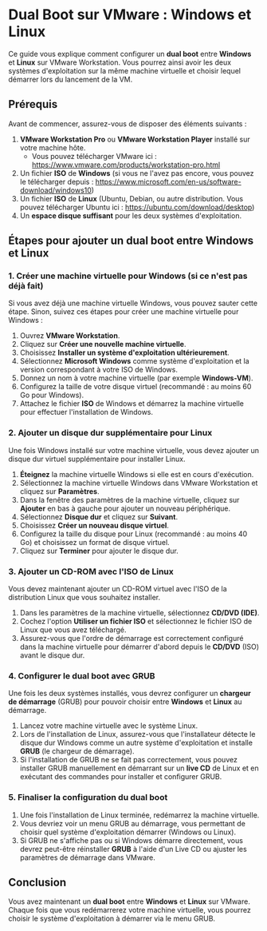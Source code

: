 # Dual Boot sur VMware : Windows et Linux

Ce guide vous explique comment configurer un **dual boot** entre **Windows** et **Linux** sur VMware Workstation. Vous pourrez ainsi avoir les deux systèmes d'exploitation sur la même machine virtuelle et choisir lequel démarrer lors du lancement de la VM.

## Prérequis

Avant de commencer, assurez-vous de disposer des éléments suivants :

1. **VMware Workstation Pro** ou **VMware Workstation Player** installé sur votre machine hôte.
   - Vous pouvez télécharger VMware ici : https://www.vmware.com/products/workstation-pro.html
2. Un fichier **ISO** de **Windows** (si vous ne l'avez pas encore, vous pouvez le télécharger depuis : https://www.microsoft.com/en-us/software-download/windows10)
3. Un fichier **ISO** de **Linux** (Ubuntu, Debian, ou autre distribution. Vous pouvez télécharger Ubuntu ici : https://ubuntu.com/download/desktop)
4. Un **espace disque suffisant** pour les deux systèmes d'exploitation.

## Étapes pour ajouter un dual boot entre Windows et Linux

### 1. Créer une machine virtuelle pour Windows (si ce n'est pas déjà fait)

Si vous avez déjà une machine virtuelle Windows, vous pouvez sauter cette étape. Sinon, suivez ces étapes pour créer une machine virtuelle pour Windows :

1. Ouvrez **VMware Workstation**.
2. Cliquez sur **Créer une nouvelle machine virtuelle**.
3. Choisissez **Installer un système d'exploitation ultérieurement**.
4. Sélectionnez **Microsoft Windows** comme système d'exploitation et la version correspondant à votre ISO de Windows.
5. Donnez un nom à votre machine virtuelle (par exemple **Windows-VM**).
6. Configurez la taille de votre disque virtuel (recommandé : au moins 60 Go pour Windows).
7. Attachez le fichier **ISO** de Windows et démarrez la machine virtuelle pour effectuer l'installation de Windows.

### 2. Ajouter un disque dur supplémentaire pour Linux

Une fois Windows installé sur votre machine virtuelle, vous devez ajouter un disque dur virtuel supplémentaire pour installer Linux.

1. **Éteignez** la machine virtuelle Windows si elle est en cours d'exécution.
2. Sélectionnez la machine virtuelle Windows dans VMware Workstation et cliquez sur **Paramètres**.
3. Dans la fenêtre des paramètres de la machine virtuelle, cliquez sur **Ajouter** en bas à gauche pour ajouter un nouveau périphérique.
4. Sélectionnez **Disque dur** et cliquez sur **Suivant**.
5. Choisissez **Créer un nouveau disque virtuel**.
6. Configurez la taille du disque pour Linux (recommandé : au moins 40 Go) et choisissez un format de disque virtuel.
7. Cliquez sur **Terminer** pour ajouter le disque dur.

### 3. Ajouter un CD-ROM avec l'ISO de Linux

Vous devez maintenant ajouter un CD-ROM virtuel avec l'ISO de la distribution Linux que vous souhaitez installer.

1. Dans les paramètres de la machine virtuelle, sélectionnez **CD/DVD (IDE)**.
2. Cochez l'option **Utiliser un fichier ISO** et sélectionnez le fichier ISO de Linux que vous avez téléchargé.
3. Assurez-vous que l'ordre de démarrage est correctement configuré dans la machine virtuelle pour démarrer d'abord depuis le **CD/DVD** (ISO) avant le disque dur.

### 4. Configurer le dual boot avec GRUB

Une fois les deux systèmes installés, vous devrez configurer un **chargeur de démarrage** (GRUB) pour pouvoir choisir entre **Windows** et **Linux** au démarrage.

1. Lancez votre machine virtuelle avec le système Linux.
2. Lors de l'installation de Linux, assurez-vous que l'installateur détecte le disque dur Windows comme un autre système d'exploitation et installe **GRUB** (le chargeur de démarrage).
3. Si l'installation de GRUB ne se fait pas correctement, vous pouvez installer GRUB manuellement en démarrant sur un **live CD** de Linux et en exécutant des commandes pour installer et configurer GRUB.

### 5. Finaliser la configuration du dual boot

1. Une fois l'installation de Linux terminée, redémarrez la machine virtuelle.
2. Vous devriez voir un menu GRUB au démarrage, vous permettant de choisir quel système d'exploitation démarrer (Windows ou Linux).
3. Si GRUB ne s'affiche pas ou si Windows démarre directement, vous devrez peut-être réinstaller **GRUB** à l'aide d'un Live CD ou ajuster les paramètres de démarrage dans VMware.

## Conclusion

Vous avez maintenant un **dual boot** entre **Windows** et **Linux** sur VMware. Chaque fois que vous redémarrerez votre machine virtuelle, vous pourrez choisir le système d'exploitation à démarrer via le menu GRUB.
